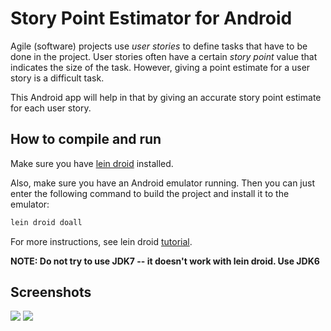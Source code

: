# Story Point Estimator for Android

Agile (software) projects use *user stories* to define tasks that have to be
done in the project. User stories often have a certain *story point* value
that indicates the size of the task. However, giving a point estimate for a
user story is a difficult task.

This Android app will help in that by giving an accurate story point estimate
for each user story.


## How to compile and run

Make sure you have [lein droid](https://github.com/clojure-android/lein-droid)
installed.

Also, make sure you have an Android emulator running. Then you can just enter
the following command to build the project and install it to the emulator:

```bash
lein droid doall
```

For more instructions, see lein droid
[tutorial](https://github.com/clojure-android/lein-droid/wiki/Tutorial).

**NOTE: Do not try to use JDK7 -- it doesn't work with lein droid. Use JDK6**

## Screenshots

![](https://f.cloud.github.com/assets/196884/1175052/5ab2e85c-2152-11e3-8694-dee027a288b6.png)
![](https://f.cloud.github.com/assets/196884/1175051/5aa04aa8-2152-11e3-95ab-da9d32762fea.png)
